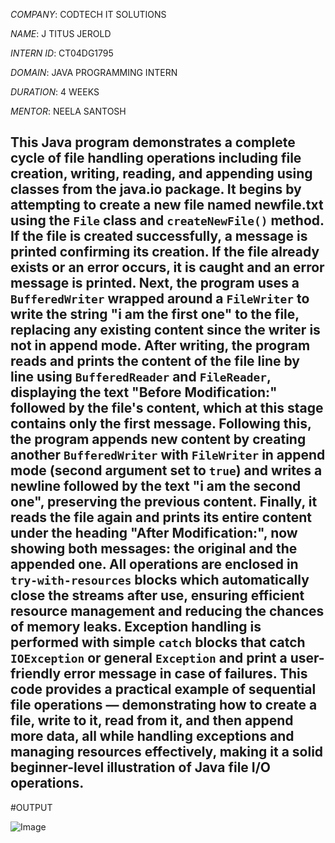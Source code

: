 *COMPANY*: CODTECH IT SOLUTIONS

*NAME*: J TITUS JEROLD

*INTERN ID*: CT04DG1795

*DOMAIN*: JAVA PROGRAMMING INTERN

*DURATION*: 4 WEEKS

*MENTOR*: NEELA SANTOSH

## This Java program demonstrates a complete cycle of file handling operations including file creation, writing, reading, and appending using classes from the java.io package. It begins by attempting to create a new file named newfile.txt using the `File` class and `createNewFile()` method. If the file is created successfully, a message is printed confirming its creation. If the file already exists or an error occurs, it is caught and an error message is printed. Next, the program uses a `BufferedWriter` wrapped around a `FileWriter` to write the string "i am the first one" to the file, replacing any existing content since the writer is not in append mode. After writing, the program reads and prints the content of the file line by line using `BufferedReader` and `FileReader`, displaying the text "Before Modification:" followed by the file's content, which at this stage contains only the first message. Following this, the program appends new content by creating another `BufferedWriter` with `FileWriter` in append mode (second argument set to `true`) and writes a newline followed by the text "i am the second one", preserving the previous content. Finally, it reads the file again and prints its entire content under the heading "After Modification:", now showing both messages: the original and the appended one. All operations are enclosed in `try-with-resources` blocks which automatically close the streams after use, ensuring efficient resource management and reducing the chances of memory leaks. Exception handling is performed with simple `catch` blocks that catch `IOException` or general `Exception` and print a user-friendly error message in case of failures. This code provides a practical example of sequential file operations — demonstrating how to create a file, write to it, read from it, and then append more data, all while handling exceptions and managing resources effectively, making it a solid beginner-level illustration of Java file I/O operations.

#OUTPUT

![Image](https://github.com/user-attachments/assets/a1c5c858-3510-4537-b6da-17de8e7a021c) 

